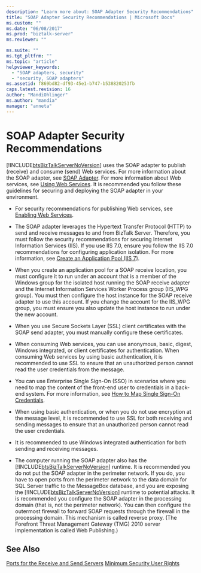 ```yaml
---
description: "Learn more about: SOAP Adapter Security Recommendations"
title: "SOAP Adapter Security Recommendations | Microsoft Docs"
ms.custom: ""
ms.date: "06/08/2017"
ms.prod: "biztalk-server"
ms.reviewer: ""

ms.suite: ""
ms.tgt_pltfrm: ""
ms.topic: "article"
helpviewer_keywords:
  - "SOAP adapters, security"
  - "security, SOAP adapters"
ms.assetid: f869bd82-df93-45e1-b747-b538820253fb
caps.latest.revision: 16
author: "MandiOhlinger"
ms.author: "mandia"
manager: "anneta"
---
```

# SOAP Adapter Security Recommendations
[!INCLUDE[btsBizTalkServerNoVersion](../includes/btsbiztalkservernoversion-md.md)] uses the SOAP adapter to publish (receive) and consume (send) Web services. For more information about the SOAP adapter, see [SOAP Adapter](../core/soap-adapter.md). For more information about Web services, see [Using Web Services](../core/using-web-services.md). It is recommended you follow these guidelines for securing and deploying the SOAP adapter in your environment.

- For security recommendations for publishing Web services, see [Enabling Web Services](../core/enabling-web-services.md).

- The SOAP adapter leverages the Hypertext Transfer Protocol (HTTP) to send and receive messages to and from BizTalk Server. Therefore, you must follow the security recommendations for securing Internet Information Services (IIS). If you use IIS 7.0, ensure you follow the IIS 7.0 recommendations for configuring application isolation. For more information, see [Create an Application Pool (IIS 7)](/previous-versions/windows/it-pro/windows-server-2008-R2-and-2008/cc731784(v=ws.10)).

- When you create an application pool for a SOAP receive location, you must configure it to run under an account that is a member of the Windows group for the isolated host running the SOAP receive adapter and the Internet Information Services Worker Process group (IIS_WPG group). You must then configure the host instance for the SOAP receive adapter to use this account. If you change the account for the IIS_WPG group, you must ensure you also update the host instance to run under the new account.

- When you use Secure Sockets Layer (SSL) client certificates with the SOAP send adapter, you must manually configure these certificates.

- When consuming Web services, you can use anonymous, basic, digest, Windows integrated, or client certificates for authentication. When consuming Web services by using basic authentication, it is recommended to use SSL to ensure that an unauthorized person cannot read the user credentials from the message.

- You can use Enterprise Single Sign-On (SSO) in scenarios where you need to map the content of the front-end user to credentials in a back-end system. For more information, see [How to Map Single Sign-On Credentials](../core/how-to-map-single-sign-on-credentials.md).

- When using basic authentication, or when you do not use encryption at the message level, it is recommended to use SSL for both receiving and sending messages to ensure that an unauthorized person cannot read the user credentials.

- It is recommended to use Windows integrated authentication for both sending and receiving messages.

- The computer running the SOAP adapter also has the [!INCLUDE[btsBizTalkServerNoVersion](../includes/btsbiztalkservernoversion-md.md)] runtime. It is recommended you do not put the SOAP adapter in the perimeter network. If you do, you have to open ports from the perimeter network to the data domain for SQL Server traffic to the MessageBox database, and you are exposing the [!INCLUDE[btsBizTalkServerNoVersion](../includes/btsbiztalkservernoversion-md.md)] runtime to potential attacks. It is recommended you configure the SOAP adapter in the processing domain (that is, not the perimeter network). You can then configure the outermost firewall to forward SOAP requests through the firewall in the processing domain. This mechanism is called reverse proxy. (The Forefront Threat Management Gateway (TMG) 2010 server implementation is called Web Publishing.)

## See Also
 [Ports for the Receive and Send Servers](../core/ports-for-the-receive-and-send-servers.md)
 [Minimum Security User Rights](../core/minimum-security-user-rights.md)